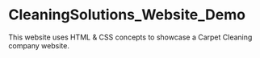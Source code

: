# CleaningSolutions_Website_Demo
This website uses HTML &amp; CSS concepts to showcase a Carpet Cleaning company website.
